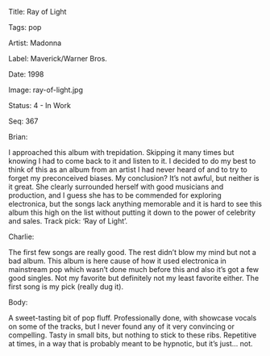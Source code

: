 Title:  Ray of Light

Tags:   pop

Artist: Madonna

Label:  Maverick/Warner Bros.

Date:   1998

Image:  ray-of-light.jpg

Status: 4 - In Work

Seq:    367

Brian: 

I approached this album with trepidation. Skipping it many times but knowing I had to come back to it and listen to it. I decided to do my best to think of this as an album from an artist I had never heard of and to try to forget my preconceived biases. My conclusion? It’s not awful, but neither is it great. She clearly surrounded herself with good musicians and production, and I guess she has to be commended for exploring electronica, but the songs lack anything memorable and it is hard to see this album this high on the list without putting it down to the power of celebrity and sales. Track pick: ‘Ray of Light’.


Charlie: 

The first few songs are really good. The rest didn’t blow my mind but not a bad album. This album is here cause of how it used electronica in mainstream pop which wasn’t done much before this and also it’s got a few good singles. Not my favorite but definitely not my least favorite either. The first song is my pick (really dug it).


Body: 

A sweet-tasting bit of pop fluff. Professionally done, with showcase vocals on some of the tracks, but I never found any of it very convincing or compelling. Tasty in small bits, but nothing to stick to these ribs. Repetitive at times, in a way that is probably meant to be hypnotic, but it’s just… not.
